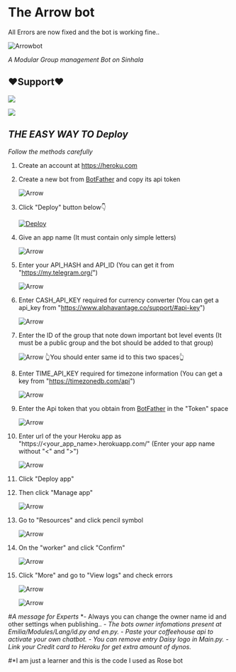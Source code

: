 # The Arrow bot

All Errors are now fixed and the bot is working fine..

![Arrowbot](https://telegra.ph/file/2ebd3d2bf6db41a457bfd.jpg)

*A Modular Group management Bot on Sinhala*


## ❤Support❤

<a href="https://t.me/gangoffriendschannel"><img src="https://img.shields.io/badge/Join-Telegram%20Channel-red.svg?logo=Telegram"></a>

<a href="https://t.me/gangoffriends"><img src="https://img.shields.io/badge/Join-Telegram%20Group-blue.svg?logo=telegram"></a>


## _*THE EASY WAY TO Deploy*_ 

 *Follow the methods carefully*

1) Create an account at https://heroku.com


2) Create a new bot from [BotFather](t.me/BotFather) and copy its api token

      ![Arrow](https://telegra.ph/file/5a199b6ee7eb7ce0569a1.jpg)


3) Click "Deploy" button below👇

      [![Deploy](https://www.herokucdn.com/deploy/button.svg)](https://heroku.com/deploy?template=https://github.com/deshadeeth-thisarana/Arrow)


4) Give an app name (It must contain only simple letters)

      ![Arrow](https://telegra.ph/file/33a9172ef2e8d19b016bc.jpg)


5) Enter your API_HASH and API_ID (You can get it from "https://my.telegram.org/")

      ![Arrow](https://telegra.ph/file/ef4a1e62b4aeaab1a975d.jpg)


6) Enter CASH_API_KEY required for currency converter (You can get a api_key from "https://www.alphavantage.co/support/#api-key")

      ![Arrow](https://telegra.ph/file/6ca229633ecf5763d539a.jpg)


7) Enter the ID of the group that note down important bot level events (It must be a public group and the bot should be added to that group)
 
      ![Arrow](https://telegra.ph/file/bbdbf9ac5840e0f60c06c.jpg)
   👆You should enter same id to this two spaces👆
 

8) Enter TIME_API_KEY required for timezone information (You can get a key from "https://timezonedb.com/api")

      ![Arrow](https://telegra.ph/file/3b7d1d07929fcfb10f885.jpg)


9) Enter the Api token that you obtain from [BotFather](t.me/BotFather) in the "Token" space 

      ![Arrow](https://telegra.ph/file/a00ac13c0d3a75aa910b4.jpg)


10) Enter url of the your Heroku app as "https://<your_app_name>.herokuapp.com/" (Enter your app name without "<" and ">")

      ![Arrow](https://telegra.ph/file/86c945c478f693b618217.jpg)
       
11) Click "Deploy app" 


12) Then click "Manage app"      

      ![Arrow](https://telegra.ph/file/7d3cbab813a9283584233.jpg)
       
       
13) Go to "Resources" and click pencil symbol       

      ![Arrow](https://telegra.ph/file/e30108aca03d14e3c467f.jpg)
       

14) On the "worker" and click "Confirm"      

      ![Arrow](https://telegra.ph/file/f12271d3925deabf1aa5c.jpg)


15) Click "More" and go to "View logs" and check errors
       
      ![Arrow](https://telegra.ph/file/91fa7470c6cc995480960.jpg)
       
      ![Arrow](https://telegra.ph/file/0e7f33382dff994245b85.jpg)
       
 
#*A message for Experts*
   *- Always you can change the owner name id and other settings when publishing..
   *- The bots owner infomations present at Emilia/Modules/Lang/id.py and en.py.*
   *- Paste your coffeehouse api to activate your own chatbot.*
   *- You can remove entry Daisy logo in Main.py.*
   *- Link your Credit card to Heroku for get extra amount of dynos.*
     
#*I am just a learner and this is the code I used as Rose bot
